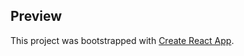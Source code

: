 ## Preview

This project was bootstrapped with [Create React App](https://github.com/facebook/create-react-app).

